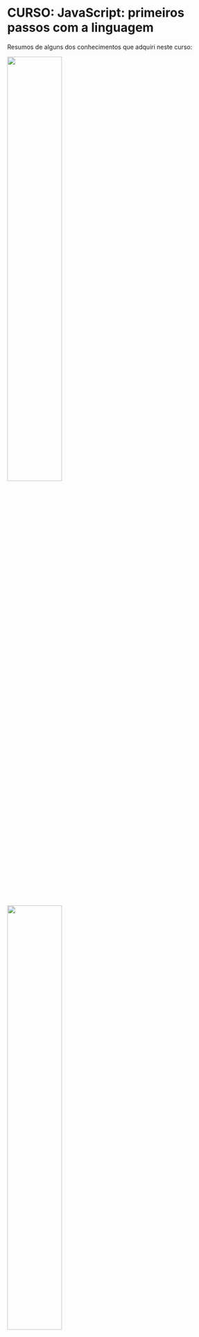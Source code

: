 # CURSO: JavaScript: primeiros passos com a linguagem

Resumos de alguns dos conhecimentos que adquiri neste curso:

<img width="50%" src="https://raw.githubusercontent.com/paulo-mesquita/Alura/main/Front-end/JavaScript_primeiros_passos/indo_al%C3%A9m/momentjs.png">
<img width="50%" src="https://raw.githubusercontent.com/paulo-mesquita/Alura/main/Front-end/JavaScript_primeiros_passos/indo_al%C3%A9m/new_date.png">